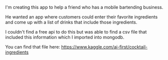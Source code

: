 I'm creating this app to help a friend who has a mobile bartending business.

He wanted an app where customers could enter their favorite ingredients and come up
with a list of drinks that include those ingredients.

I couldn't find a free api to do this but was able to find a csv file that included
this information which I imported into mongodb.

You can find that file here:
https://www.kaggle.com/ai-first/cocktail-ingredients

